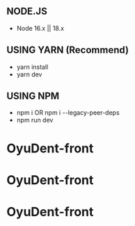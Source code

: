 ## NODE.JS

- Node 16.x || 18.x

## USING YARN (Recommend)

- yarn install
- yarn dev

## USING NPM

- npm i OR npm i --legacy-peer-deps
- npm run dev
# OyuDent-front
# OyuDent-front
# OyuDent-front
